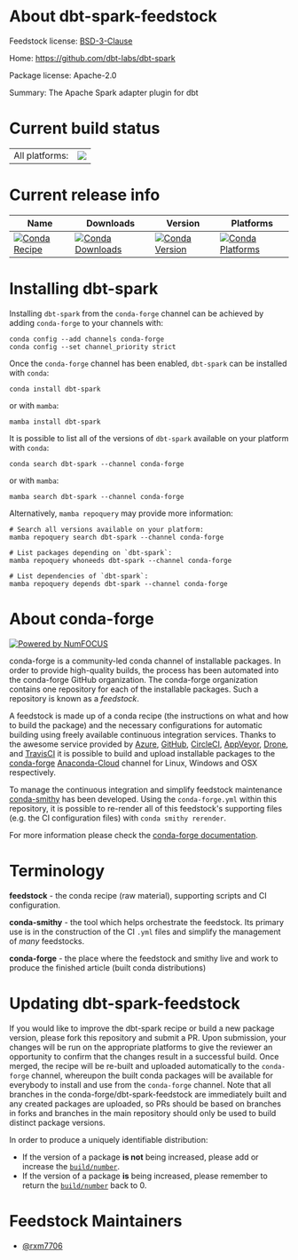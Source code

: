 About dbt-spark-feedstock
=========================

Feedstock license: [BSD-3-Clause](https://github.com/conda-forge/dbt-spark-feedstock/blob/main/LICENSE.txt)

Home: https://github.com/dbt-labs/dbt-spark

Package license: Apache-2.0

Summary: The Apache Spark adapter plugin for dbt

Current build status
====================


<table><tr><td>All platforms:</td>
    <td>
      <a href="https://dev.azure.com/conda-forge/feedstock-builds/_build/latest?definitionId=18781&branchName=main">
        <img src="https://dev.azure.com/conda-forge/feedstock-builds/_apis/build/status/dbt-spark-feedstock?branchName=main">
      </a>
    </td>
  </tr>
</table>

Current release info
====================

| Name | Downloads | Version | Platforms |
| --- | --- | --- | --- |
| [![Conda Recipe](https://img.shields.io/badge/recipe-dbt--spark-green.svg)](https://anaconda.org/conda-forge/dbt-spark) | [![Conda Downloads](https://img.shields.io/conda/dn/conda-forge/dbt-spark.svg)](https://anaconda.org/conda-forge/dbt-spark) | [![Conda Version](https://img.shields.io/conda/vn/conda-forge/dbt-spark.svg)](https://anaconda.org/conda-forge/dbt-spark) | [![Conda Platforms](https://img.shields.io/conda/pn/conda-forge/dbt-spark.svg)](https://anaconda.org/conda-forge/dbt-spark) |

Installing dbt-spark
====================

Installing `dbt-spark` from the `conda-forge` channel can be achieved by adding `conda-forge` to your channels with:

```
conda config --add channels conda-forge
conda config --set channel_priority strict
```

Once the `conda-forge` channel has been enabled, `dbt-spark` can be installed with `conda`:

```
conda install dbt-spark
```

or with `mamba`:

```
mamba install dbt-spark
```

It is possible to list all of the versions of `dbt-spark` available on your platform with `conda`:

```
conda search dbt-spark --channel conda-forge
```

or with `mamba`:

```
mamba search dbt-spark --channel conda-forge
```

Alternatively, `mamba repoquery` may provide more information:

```
# Search all versions available on your platform:
mamba repoquery search dbt-spark --channel conda-forge

# List packages depending on `dbt-spark`:
mamba repoquery whoneeds dbt-spark --channel conda-forge

# List dependencies of `dbt-spark`:
mamba repoquery depends dbt-spark --channel conda-forge
```


About conda-forge
=================

[![Powered by
NumFOCUS](https://img.shields.io/badge/powered%20by-NumFOCUS-orange.svg?style=flat&colorA=E1523D&colorB=007D8A)](https://numfocus.org)

conda-forge is a community-led conda channel of installable packages.
In order to provide high-quality builds, the process has been automated into the
conda-forge GitHub organization. The conda-forge organization contains one repository
for each of the installable packages. Such a repository is known as a *feedstock*.

A feedstock is made up of a conda recipe (the instructions on what and how to build
the package) and the necessary configurations for automatic building using freely
available continuous integration services. Thanks to the awesome service provided by
[Azure](https://azure.microsoft.com/en-us/services/devops/), [GitHub](https://github.com/),
[CircleCI](https://circleci.com/), [AppVeyor](https://www.appveyor.com/),
[Drone](https://cloud.drone.io/welcome), and [TravisCI](https://travis-ci.com/)
it is possible to build and upload installable packages to the
[conda-forge](https://anaconda.org/conda-forge) [Anaconda-Cloud](https://anaconda.org/)
channel for Linux, Windows and OSX respectively.

To manage the continuous integration and simplify feedstock maintenance
[conda-smithy](https://github.com/conda-forge/conda-smithy) has been developed.
Using the ``conda-forge.yml`` within this repository, it is possible to re-render all of
this feedstock's supporting files (e.g. the CI configuration files) with ``conda smithy rerender``.

For more information please check the [conda-forge documentation](https://conda-forge.org/docs/).

Terminology
===========

**feedstock** - the conda recipe (raw material), supporting scripts and CI configuration.

**conda-smithy** - the tool which helps orchestrate the feedstock.
                   Its primary use is in the construction of the CI ``.yml`` files
                   and simplify the management of *many* feedstocks.

**conda-forge** - the place where the feedstock and smithy live and work to
                  produce the finished article (built conda distributions)


Updating dbt-spark-feedstock
============================

If you would like to improve the dbt-spark recipe or build a new
package version, please fork this repository and submit a PR. Upon submission,
your changes will be run on the appropriate platforms to give the reviewer an
opportunity to confirm that the changes result in a successful build. Once
merged, the recipe will be re-built and uploaded automatically to the
`conda-forge` channel, whereupon the built conda packages will be available for
everybody to install and use from the `conda-forge` channel.
Note that all branches in the conda-forge/dbt-spark-feedstock are
immediately built and any created packages are uploaded, so PRs should be based
on branches in forks and branches in the main repository should only be used to
build distinct package versions.

In order to produce a uniquely identifiable distribution:
 * If the version of a package **is not** being increased, please add or increase
   the [``build/number``](https://docs.conda.io/projects/conda-build/en/latest/resources/define-metadata.html#build-number-and-string).
 * If the version of a package **is** being increased, please remember to return
   the [``build/number``](https://docs.conda.io/projects/conda-build/en/latest/resources/define-metadata.html#build-number-and-string)
   back to 0.

Feedstock Maintainers
=====================

* [@rxm7706](https://github.com/rxm7706/)

